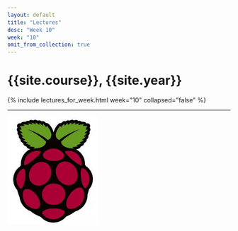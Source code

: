 ```yaml
---
layout: default
title: "Lectures"
desc: "Week 10"
week: "10"
omit_from_collection: true
---
```


# {{site.course}}, {{site.year}}

{% include lectures_for_week.html week="10" collapsed="false" %}
<div class='calendar' data-start-weeks="{{page.week}}" data-num-weeks="1" ></div>

----

![Pi_logo](/images/Pi.jpg)